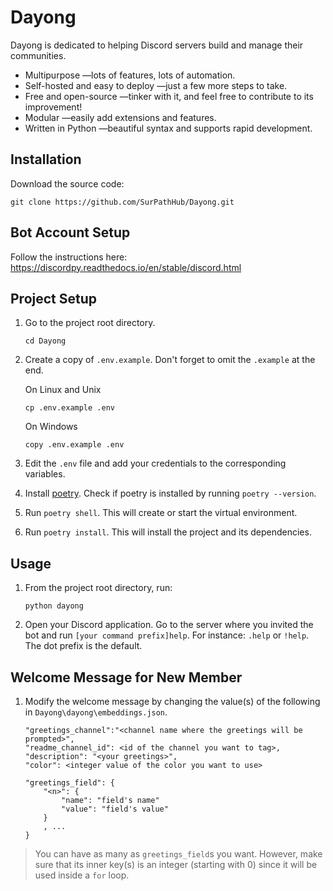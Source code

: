 # Dayong

Dayong is dedicated to helping Discord servers build and manage their communities.

- Multipurpose —lots of features, lots of automation.
- Self-hosted and easy to deploy —just a few more steps to take.
- Free and open-source —tinker with it, and feel free to contribute to its improvement!
- Modular —easily add extensions and features.
- Written in Python —beautiful syntax and supports rapid development.

## Installation

Download the source code:

```
git clone https://github.com/SurPathHub/Dayong.git
```

## Bot Account Setup

Follow the instructions here: https://discordpy.readthedocs.io/en/stable/discord.html

## Project Setup

1. Go to the project root directory.

    ```
    cd Dayong
    ```

2. Create a copy of `.env.example`. Don't forget to omit the `.example` at the end.

    On Linux and Unix
    ```
    cp .env.example .env
    ```

    On Windows
    ```
    copy .env.example .env
    ```

3. Edit the `.env` file and add your credentials to the corresponding variables.

4. Install [poetry](https://github.com/python-poetry/poetry#installation). Check if poetry is installed by running `poetry --version`.

5. Run `poetry shell`. This will create or start the virtual environment.

6. Run `poetry install`. This will install the project and its dependencies.

## Usage

1. From the project root directory, run:

    ```
    python dayong
    ```

2. Open your Discord application. Go to the server where you invited the bot and run `[your command prefix]help`. For instance: `.help` or `!help`. The dot prefix is the default.

## Welcome Message for New Member

1. Modify the welcome message by changing the value(s) of the following in `Dayong\dayong\embeddings.json`.
    ```
    "greetings_channel":"<channel name where the greetings will be prompted>",
    "readme_channel_id": <id of the channel you want to tag>,
    "description": "<your greetings>",
    "color": <integer value of the color you want to use>

    "greetings_field": {
        "<n>": {
            "name": "field's name"
            "value": "field's value"
        }
        , ...
    }
    ```
> You can have as many as `greetings_field`s you want. However, make sure that its inner key(s) is an integer (starting with 0) since it will be used inside a `for` loop.